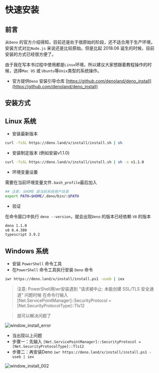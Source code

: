 # 快速安装

## 前言

从`Deno` 的官方介绍得知，目前还是处于很原始的阶段，还不适合用于生产环境，安装方式对比`Node.js` 来说还是比较原始。但是比起 2018.06 诞生的时候，目前安装的方式已经很方便了。

由于我在写本书过程中使用都是`Linux`环境，所以建议大家想跟着教程操作的时候，选择`Mac OS` 或 `Ubuntu`等`Unix`类型的系统操作。


- 官方提供`Deno` 安装引导仓库 [https://github.com/denoland/deno_install](https://github.com/denoland/deno_install)

## 安装方式


## Linux 系统

- 安装最新版本

```sh
curl -fsSL https://deno.land/x/install/install.sh | sh
```

- 安装制定版本 (例如安装v1.1.0)

```sh
curl -fsSL https://deno.land/x/install/install.sh | sh -s v1.1.0
```

- 环境变量设置


需要在当前环境变量文件`.bash_profile`最后加入

```sh
## 注意: $HOME 是当前系统用户目录
export PATH=$HOME/.deno/bin/:$PATH
```

- 验证

在命令窗口中执行 `deno --version`，就会出现`Deno` 的版本已经依赖 `V8` 的版本

```sh
deno 1.1.0
v8 8.4.300
typescript 3.9.2
```


## Windows 系统

- 安装 `PowerShell` 命令工具
- 在`PowerShell` 命令工具执行安装 `Deno` 命令


```sh
iwr https://deno.land/x/install/install.ps1 -useb | iex
```

> 注意: 
> PowerShell用iwr安装遇到 “请求被中止: 未能创建 SSL/TLS 安全通道” 问题时候
> 在命令行输入 [Net.ServicePointManager]::SecurityProtocol = [Net.SecurityProtocolType]::Tls12

> 就可以解决问题了

![window_install_error](https://user-images.githubusercontent.com/8216630/53027772-8c9caa80-34a0-11e9-9597-85398fb3881c.jpg)

- 当出现以上问题
- 步骤一：先输入 `[Net.ServicePointManager]::SecurityProtocol = [Net.SecurityProtocolType]::Tls12`
- 步骤二：再安装Deno `iwr https://deno.land/x/install/install.ps1 -useb | iex`

![window_install_002](https://user-images.githubusercontent.com/8216630/53028675-45171e00-34a2-11e9-87c1-7f53a242a6b1.jpg)



